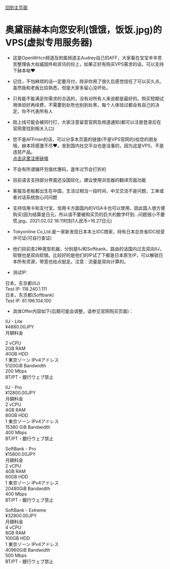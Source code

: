 [回到主页面](https://github.com/boduoyejieyi666/whonolikeboduoyejieyi/blob/main/README.md)             

# 奥黛丽赫本向您安利(饿饿，饭饭.jpg)的VPS(虚拟专用服务器)             
* 这是OpenWrtcn频道及附属频道主Audrey自己的AFF，大家看在宝宝辛辛苦苦整理各大权威固件和资讯的份上，如果正好有购买VPS需求的话，可以支持下赫本呦❤        
* 记住，不怕麻烦的话一定要月付，除非你用了很久后感觉信任了可以买久点。虽然我和老板比较熟悉，但是大家多留心没坏处。              
* 只有能不能满足你需求的合适的，没有对所有人来说都是最好的。购买短期试用体验好再续费，不需要到处吹也别到处黑，每个人体验过都会有自己的决定，你不代表所有人            
* 刚上线可能会被同行打，大家注意留意官网及频道通知(都可以注册登录后在官网里找到相关入口)             
* 您不是AFFman的话，可以分享本页面的链接(不是VPS官网的)给您的朋友哦，赫本将感激不尽❤。发到国内社交平台也是没事的，因为这是VPS，不是违禁产品。                   
[点击这里注册链接](https://www.tokyonline.com/aff.php?aff=2)            
* 不会有所谓循环充值优惠码，逢年过节会打折的       
* 目前语言支持部分界面还没国际化，建议使用浏览器的翻译页面功能     
* 客服及老板都出生在中国，生活过相当一段时间，中文交流不是问题，工单或者对话系统放心问问题        
* 支持信用卡和支付宝，信用卡方面国内的VISA卡也可以使用，因此国人很方便购买(因为结算是日元，所以请不要被购买页的巨大的数字吓到...问题很小不要慌.jpg。2021.02.02 18:11时刻1人民币=16.27日元)     
* Tokyonline Co,Ltd.是一家新发现日本本土IDC商家，持有日本总务省IDC经营许可证(可自行查证)            
* 他们目前卖2种类型机器，分别是IIJ和Softbank，路由的话国内过去双向IIJ，软银也是双向软银。比较好的是他们的IP试了下都是日本原生IP，可以解锁日本所有资源，带宽也给点挺足。注意：流量是双向计算的。   

* 测试IP:        

日本，东京都(IIJ)     
Test IP: 118.240.1.111             
日本，东京都(Softbank)               
Test IP: 61.196.104.100          

* 具体Offer内容如下(后期可能会调整，请参见官网购买页面)：          

IIJ - Lite         
¥4880.00JPY             
月額料金                

2 vCPU        
2GB RAM       
40GB HDD      
1 東京ゾーン IPv4アドレス         
5120GiB Bandwidth         
200 Mbps            
BT/PT・銀行ウェブ禁止        

IIJ - Pro         
¥12800.00JPY         
月額料金          
2 vCPU            
4GB RAM           
80GB HDD          
1 東京ゾーン IPv4アドレス             
15360 GiB Bandwidth        
400 Mbps           
BT/PT・銀行ウェブ禁止          

SoftBank - Pro         
¥15800.00JPY              
月額料金               
2 vCPU            
4GB RAM            
60GB HDD              
1 東京ゾーン IPv4アドレス             
20480GiB Bandwidth               
400 Mbps            
BT/PT・銀行ウェブ禁止           

SoftBank - Extreme           
¥32800.00JPY              
月額料金            
4 vCPU             
8GB RAM             
100GB HDD               
1 東京ゾーン IPv4アドレス             
40960GiB Bandwidth           
500 Mbps           
BT/PT・銀行ウェブ禁止               
  


